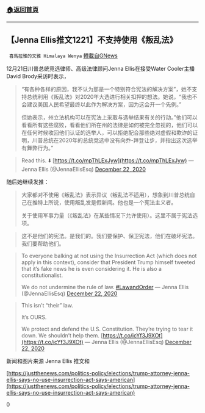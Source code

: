 ###  [:house:返回首頁](https://github.com/ourhimalayas/txt)
---

## 【Jenna Ellis推文1221】不支持使用《叛乱法》
` 喜馬拉雅的文雅 Himalaya Wenya` [轉載自GNews](https://gnews.org/zh-hans/674318/)

12月21日川普总统竞选律师、高级法律顾问Jenna Ellis在接受Water Cooler主播David Brody采访时表示，


> “有各种各样的原因，我不认为那是一个特别符合宪法的解决方案”，她不支持总统利用《叛乱法》对2020年大选进行相关扣押的想法。她说，“我也不会建议美国人民希望最终以此作为解决方案，因为这会开一个先例。”
> 
> 但她表示，州立法机构可以在宪法上采取与选举结果有关的行动。”他们可以看看所有这些腐败，看看他们所在州的法律是如何被完全忽视的，他们可以在任何时候收回他们认证的选举人，可以拒绝配合那些绝对虚假和欺诈的证明，川普总统在2020年的总统竞选中没有向乔-拜登让步，并指出这次选举有舞弊行为。”






> Read this. ⬇️ [https://t.co/mpThLExJyw](https://t.co/mpThLExJyw)
> — Jenna Ellis (@JennaEllisEsq) [December 22, 2020](https://twitter.com/JennaEllisEsq/status/1341194787861442561?ref_src=twsrc%5Etfw)



随后她继续发推：


> 大家都对不使用《叛乱法》表示异议（叛乱法不适用），想象到川普总统自己在推特上所说，使用叛乱发是假新闻。他也是一个宪法主义者。
> 
> 关于使用军事力量（《叛乱法》在某些情况下允许使用）。这里不属于宪法选项。



> 这不是他们的宪法。是我们的。我们要保护、保卫宪法，他们在破坏宪法。我们要帮助他们。




> To everyone balking at not using the Insurrection Act (which does not apply in this context), consider that President Trump himself tweeted that it’s fake news he is even considering it. He is also a constitutionalist.
> 
> We do not undermine the rule of law. [#LawandOrder](https://twitter.com/hashtag/LawandOrder?src=hash&amp;ref_src=twsrc%5Etfw)
> — Jenna Ellis (@JennaEllisEsq) [December 22, 2020](https://twitter.com/JennaEllisEsq/status/1341264175549411331?ref_src=twsrc%5Etfw)





> This isn’t “their” law.
> 
> It’s OURS.
> 
> We protect and defend the U.S. Constitution. They’re trying to tear it down. We shouldn’t help them. [https://t.co/icYf3J9XOt](https://t.co/icYf3J9XOt)
> — Jenna Ellis (@JennaEllisEsq) [December 22, 2020](https://twitter.com/JennaEllisEsq/status/1341266014990868480?ref_src=twsrc%5Etfw)





新闻和图片来源 Jenna Ellis 推文和

[https://justthenews.com/politics-policy/elections/trump-attorney-jenna-ellis-says-no-use-insurrection-act-says-american](https://justthenews.com/politics-policy/elections/trump-attorney-jenna-ellis-says-no-use-insurrection-act-says-american)

0
